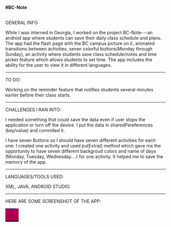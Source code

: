 
<b>#BC-Note</b> <br> <br>

GENERAL INFO


While I was interned in Georgia, I worked on the project BC-Note---an android app where students can save their daily class 
schedule and plans.
The app had the flash page with the BC campus picture on it, animated transitions between activities, seven colorful 
buttons(Monday through Sunday), an activity where students save class schedule/notes and time picker feature which allows 
students to set time. 
The app includes the ability for the user to view it in different languages. 
____

TO DO:


Working on the reminder feature that notifies students several minutes earlier before their class starts.
 
 ____
 
CHALLENGES I RAN INTO:


I needed something that could save the data even if user stops the application or turn off the device. I put the data in
sharedPereferences (key/value) and commited it. 

I have seven Buttons so I should have seven different activities for each one. I created one activity and used putExtra()
method which gave me the opportunity to have seven different backgroud colors and name of days (Monday, Tuesday, Wednesday....)
for one activity. It helped me to save the memory of the app. 

 ______
 
LANGUAGES/TOOLS USED:

XML, JAVA, ANDROID STUDIO.
 
 ____
 
HERE ARE SOME SCREENSHOT OF THE APP:


<img src="1.png" height="42" width="42">

